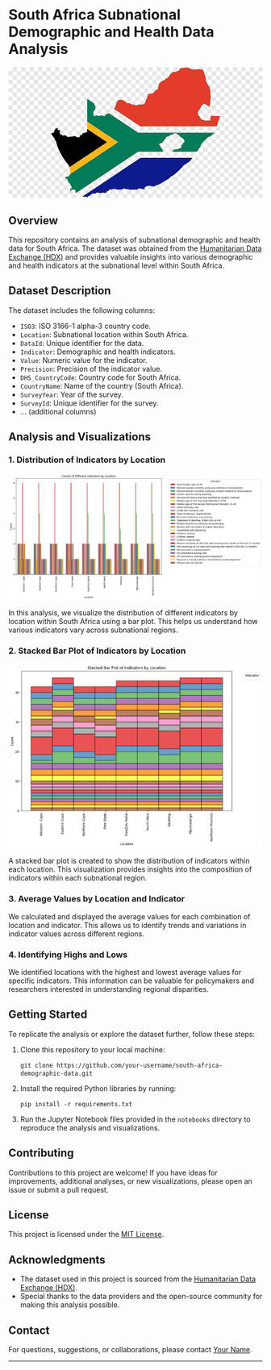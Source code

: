# South Africa Subnational Demographic and Health Data Analysis

![South Africa](south-african-flag.png)

## Overview

This repository contains an analysis of subnational demographic and health data for South Africa. The dataset was obtained from the [Humanitarian Data Exchange (HDX)](https://data.humdata.org/dataset/dhs-subnational-data-for-south-africa) and provides valuable insights into various demographic and health indicators at the subnational level within South Africa.

## Dataset Description

The dataset includes the following columns:

- `ISO3`: ISO 3166-1 alpha-3 country code.
- `Location`: Subnational location within South Africa.
- `DataId`: Unique identifier for the data.
- `Indicator`: Demographic and health indicators.
- `Value`: Numeric value for the indicator.
- `Precision`: Precision of the indicator value.
- `DHS_CountryCode`: Country code for South Africa.
- `CountryName`: Name of the country (South Africa).
- `SurveyYear`: Year of the survey.
- `SurveyId`: Unique identifier for the survey.
- ... (additional columns)

## Analysis and Visualizations

### 1. Distribution of Indicators by Location

![Distribution of Indicators by Location](counts.png)

In this analysis, we visualize the distribution of different indicators by location within South Africa using a bar plot. This helps us understand how various indicators vary across subnational regions.

### 2. Stacked Bar Plot of Indicators by Location

![Stacked Bar Plot of Indicators by Location](stacked.png)

A stacked bar plot is created to show the distribution of indicators within each location. This visualization provides insights into the composition of indicators within each subnational region.

### 3. Average Values by Location and Indicator

We calculated and displayed the average values for each combination of location and indicator. This allows us to identify trends and variations in indicator values across different regions.

### 4. Identifying Highs and Lows

We identified locations with the highest and lowest average values for specific indicators. This information can be valuable for policymakers and researchers interested in understanding regional disparities.

## Getting Started

To replicate the analysis or explore the dataset further, follow these steps:

1. Clone this repository to your local machine:

   ```
   git clone https://github.com/your-username/south-africa-demographic-data.git
   ```

2. Install the required Python libraries by running:

   ```
   pip install -r requirements.txt
   ```

3. Run the Jupyter Notebook files provided in the `notebooks` directory to reproduce the analysis and visualizations.

## Contributing

Contributions to this project are welcome! If you have ideas for improvements, additional analyses, or new visualizations, please open an issue or submit a pull request.

## License

This project is licensed under the [MIT License](LICENSE).

## Acknowledgments

- The dataset used in this project is sourced from the [Humanitarian Data Exchange (HDX)](https://data.humdata.org/dataset/dhs-subnational-data-for-south-africa).
- Special thanks to the data providers and the open-source community for making this analysis possible.

## Contact

For questions, suggestions, or collaborations, please contact [Your Name](info@tsakonovela.com).

---

